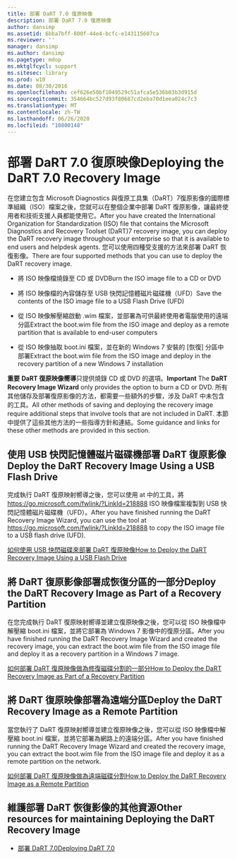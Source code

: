 ```yaml
---
title: 部署 DaRT 7.0 復原映像
description: 部署 DaRT 7.0 復原映像
author: dansimp
ms.assetid: 6bba7bff-800f-44e4-bcfc-e143115607ca
ms.reviewer: ''
manager: dansimp
ms.author: dansimp
ms.pagetype: mdop
ms.mktglfcycl: support
ms.sitesec: library
ms.prod: w10
ms.date: 08/30/2016
ms.openlocfilehash: cef626e50bf1049529c51afca5e536b03b3d915d
ms.sourcegitcommit: 354664bc527d93f80687cd2eba70d1eea024c7c3
ms.translationtype: MT
ms.contentlocale: zh-TW
ms.lasthandoff: 06/26/2020
ms.locfileid: "10800148"
---
```

# <span data-ttu-id="0f99d-103">部署 DaRT 7.0 復原映像</span><span class="sxs-lookup"><span data-stu-id="0f99d-103">Deploying the DaRT 7.0 Recovery Image</span></span>


<span data-ttu-id="0f99d-104">在您建立包含 Microsoft Diagnostics 與復原工具集（DaRT）7復原影像的國際標準組織（ISO）檔案之後，您就可以在整個企業中部署 DaRT 復原影像，讓最終使用者和技術支援人員都能使用它。</span><span class="sxs-lookup"><span data-stu-id="0f99d-104">After you have created the International Organization for Standardization (ISO) file that contains the Microsoft Diagnostics and Recovery Toolset (DaRT)7 recovery image, you can deploy the DaRT recovery image throughout your enterprise so that it is available to end users and helpdesk agents.</span></span> <span data-ttu-id="0f99d-105">您可以使用四種受支援的方法來部署 DaRT 恢復影像。</span><span class="sxs-lookup"><span data-stu-id="0f99d-105">There are four supported methods that you can use to deploy the DaRT recovery image.</span></span>

-   <span data-ttu-id="0f99d-106">將 ISO 映像檔燒錄至 CD 或 DVD</span><span class="sxs-lookup"><span data-stu-id="0f99d-106">Burn the ISO image file to a CD or DVD</span></span>

-   <span data-ttu-id="0f99d-107">將 ISO 映像檔的內容儲存至 USB 快閃記憶體磁片磁碟機（UFD）</span><span class="sxs-lookup"><span data-stu-id="0f99d-107">Save the contents of the ISO image file to a USB Flash Drive (UFD)</span></span>

-   <span data-ttu-id="0f99d-108">從 ISO 映像解壓縮啟動 .wim 檔案，並部署為可供最終使用者電腦使用的遠端分區</span><span class="sxs-lookup"><span data-stu-id="0f99d-108">Extract the boot.wim file from the ISO image and deploy as a remote partition that is available to end-user computers</span></span>

-   <span data-ttu-id="0f99d-109">從 ISO 映像抽取 boot.ini 檔案，並在新的 Windows 7 安裝的 [恢復] 分區中部署</span><span class="sxs-lookup"><span data-stu-id="0f99d-109">Extract the boot.wim file from the ISO image and deploy in the recovery partition of a new Windows 7 installation</span></span>

<span data-ttu-id="0f99d-110">**重要** **DaRT 復原映像嚮導**只提供燒錄 CD 或 DVD 的選項。</span><span class="sxs-lookup"><span data-stu-id="0f99d-110">**Important** The **DaRT Recovery Image Wizard** only provides the option to burn a CD or DVD.</span></span> <span data-ttu-id="0f99d-111">所有其他儲存及部署復原影像的方法，都需要一些額外的步驟，涉及 DaRT 中未包含的工具。</span><span class="sxs-lookup"><span data-stu-id="0f99d-111">All other methods of saving and deploying the recovery image require additional steps that involve tools that are not included in DaRT.</span></span> <span data-ttu-id="0f99d-112">本節中提供了這些其他方法的一些指導方針和連結。</span><span class="sxs-lookup"><span data-stu-id="0f99d-112">Some guidance and links for these other methods are provided in this section.</span></span>

 

## <span data-ttu-id="0f99d-113">使用 USB 快閃記憶體磁片磁碟機部署 DaRT 復原影像</span><span class="sxs-lookup"><span data-stu-id="0f99d-113">Deploy the DaRT Recovery Image Using a USB Flash Drive</span></span>


<span data-ttu-id="0f99d-114">完成執行 DaRT 復原映射嚮導之後，您可以使用 at 中的工具，將 <https://go.microsoft.com/fwlink/?LinkId=218888> ISO 映像檔案複製到 USB 快閃記憶體磁片磁碟機（UFD）。</span><span class="sxs-lookup"><span data-stu-id="0f99d-114">After you have finished running the DaRT Recovery Image Wizard, you can use the tool at <https://go.microsoft.com/fwlink/?LinkId=218888> to copy the ISO image file to a USB flash drive (UFD).</span></span>

[<span data-ttu-id="0f99d-115">如何使用 USB 快閃磁碟來部署 DaRT 復原映像</span><span class="sxs-lookup"><span data-stu-id="0f99d-115">How to Deploy the DaRT Recovery Image Using a USB Flash Drive</span></span>](how-to-deploy-the-dart-recovery-image-using-a-usb-flash-drive-dart-7.md)

## <span data-ttu-id="0f99d-116">將 DaRT 復原影像部署成恢復分區的一部分</span><span class="sxs-lookup"><span data-stu-id="0f99d-116">Deploy the DaRT Recovery Image as Part of a Recovery Partition</span></span>


<span data-ttu-id="0f99d-117">在您完成執行 DaRT 復原映射嚮導並建立復原映像之後，您可以從 ISO 映像檔中解壓縮 boot.ini 檔案，並將它部署為 Windows 7 影像中的復原分區。</span><span class="sxs-lookup"><span data-stu-id="0f99d-117">After you have finished running the DaRT Recovery Image Wizard and created the recovery image, you can extract the boot.wim file from the ISO image file and deploy it as a recovery partition in a Windows 7 image.</span></span>

[<span data-ttu-id="0f99d-118">如何部署 DaRT 復原映像做為修復磁碟分割的一部分</span><span class="sxs-lookup"><span data-stu-id="0f99d-118">How to Deploy the DaRT Recovery Image as Part of a Recovery Partition</span></span>](how-to-deploy-the-dart-recovery-image-as-part-of-a-recovery-partition-dart-7.md)

## <span data-ttu-id="0f99d-119">將 DaRT 復原映像部署為遠端分區</span><span class="sxs-lookup"><span data-stu-id="0f99d-119">Deploy the DaRT Recovery Image as a Remote Partition</span></span>


<span data-ttu-id="0f99d-120">當您執行了 DaRT 復原映射嚮導並建立復原映像之後，您可以從 ISO 映像檔中解壓縮 boot.ini 檔案，並將它部署為網路上的遠端分區。</span><span class="sxs-lookup"><span data-stu-id="0f99d-120">After you have finished running the DaRT Recovery Image Wizard and created the recovery image, you can extract the boot.wim file from the ISO image file and deploy it as a remote partition on the network.</span></span>

[<span data-ttu-id="0f99d-121">如何部署 DaRT 復原映像做為遠端磁碟分割</span><span class="sxs-lookup"><span data-stu-id="0f99d-121">How to Deploy the DaRT Recovery Image as a Remote Partition</span></span>](how-to-deploy-the-dart-recovery-image-as-a-remote-partition-dart-7.md)

## <span data-ttu-id="0f99d-122">維護部署 DaRT 恢復影像的其他資源</span><span class="sxs-lookup"><span data-stu-id="0f99d-122">Other resources for maintaining Deploying the DaRT Recovery Image</span></span>


-   [<span data-ttu-id="0f99d-123">部署 DaRT 7.0</span><span class="sxs-lookup"><span data-stu-id="0f99d-123">Deploying DaRT 7.0</span></span>](deploying-dart-70-new-ia.md)

 

 





